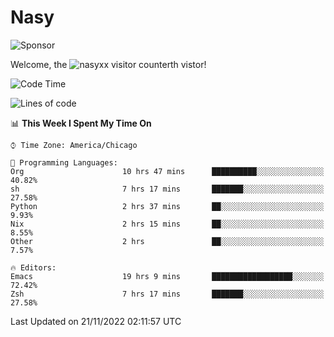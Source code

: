 # Nasy

<!--
<p align="center">
<img height="200" src="https://github-readme-stats.vercel.app/api?username=nasyxx&count_private=true&show_icons=true&theme=dracula&include_all_commits=true"/>
<img height="200" src="https://github-readme-stats.vercel.app/api/top-langs/?username=nasyxx&theme=dracula&hide=html,jupyter+notebook&count_private=true&show_icons=true"/>
</p>

  
----------------
-->

![Sponsor](https://img.shields.io/static/v1.svg?label=Sponsor&message=%E2%9D%A4&logo=GitHub&style=flat&color=pink)
 
Welcome, the ![nasyxx visitor counter](https://count.getloli.com/get/@nasyxx?theme=rule34)th vistor!
 
<!--START_SECTION:waka-->
![Code Time](http://img.shields.io/badge/Code%20Time-2%2C853%20hrs%2043%20mins-blue)

![Lines of code](https://img.shields.io/badge/From%20Hello%20World%20I%27ve%20Written-5%20Million%20lines%20of%20code-blue)

📊 **This Week I Spent My Time On** 

```text
⌚︎ Time Zone: America/Chicago

💬 Programming Languages: 
Org                      10 hrs 47 mins      ██████████░░░░░░░░░░░░░░░   40.82% 
sh                       7 hrs 17 mins       ███████░░░░░░░░░░░░░░░░░░   27.58% 
Python                   2 hrs 37 mins       ██░░░░░░░░░░░░░░░░░░░░░░░   9.93% 
Nix                      2 hrs 15 mins       ██░░░░░░░░░░░░░░░░░░░░░░░   8.55% 
Other                    2 hrs               ██░░░░░░░░░░░░░░░░░░░░░░░   7.57%

🔥 Editors: 
Emacs                    19 hrs 9 mins       ██████████████████░░░░░░░   72.42% 
Zsh                      7 hrs 17 mins       ███████░░░░░░░░░░░░░░░░░░   27.58%

```


 Last Updated on 21/11/2022 02:11:57 UTC
<!--END_SECTION:waka-->

<!-- ![visitors](https://visitor-badge.laobi.icu/badge?page_id=nasyxx.nasyxx) -->
